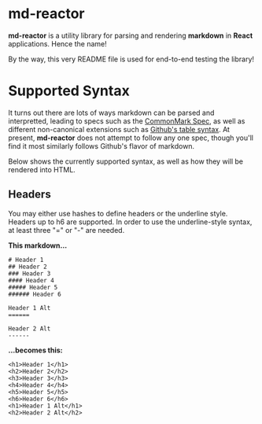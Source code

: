 # md-reactor

**md-reactor** is a utility library for parsing and rendering **markdown** in **React** applications. Hence the name!

By the way, this very README file is used for end-to-end testing the library!

# Supported Syntax

It turns out there are lots of ways markdown can be parsed and interpretted, leading to specs such as the [CommonMark Spec](https://spec.commonmark.org/), as well as different non-canonical extensions such as [Github's table syntax](https://github.com/adam-p/markdown-here/wiki/Markdown-Cheatsheet#tables). At present, **md-reactor** does not attempt to follow any one spec, though you'll find it most similarly follows Github's flavor of markdown.

Below shows the currently supported syntax, as well as how they will be rendered into HTML.

## Headers

You may either use hashes to define headers or the underline style. Headers up to h6 are supported. In order to use the underline-style syntax, at least three "=" or "-" are needed.

**This markdown...**

```
# Header 1
## Header 2
### Header 3
#### Header 4
##### Header 5
###### Header 6

Header 1 Alt
======

Header 2 Alt
------
```

**...becomes this:**

```
<h1>Header 1</h1>
<h2>Header 2</h2>
<h3>Header 3</h3>
<h4>Header 4</h4>
<h5>Header 5</h5>
<h6>Header 6</h6>
<h1>Header 1 Alt</h1>
<h2>Header 2 Alt</h2>
```